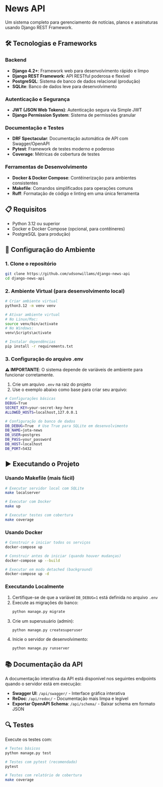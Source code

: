 # News API

Um sistema completo para gerenciamento de notícias, planos e assinaturas usando Django REST Framework.

## 🛠️ Tecnologias e Frameworks

### Backend

- **Django 4.2+**: Framework web para desenvolvimento rápido e limpo
- **Django REST Framework**: API RESTful poderosa e flexível
- **PostgreSQL**: Sistema de banco de dados relacional (produção)
- **SQLite**: Banco de dados leve para desenvolvimento

### Autenticação e Segurança

- **JWT (JSON Web Tokens)**: Autenticação segura via Simple JWT
- **Django Permission System**: Sistema de permissões granular

### Documentação e Testes

- **DRF Spectacular**: Documentação automática de API com Swagger/OpenAPI
- **Pytest**: Framework de testes moderno e poderoso
- **Coverage**: Métricas de cobertura de testes

### Ferramentas de Desenvolvimento

- **Docker & Docker Compose**: Contêinerização para ambientes consistentes
- **Makefile**: Comandos simplificados para operações comuns
- **Ruff**: Formatação de código e linting em uma única ferramenta

## 📋 Requisitos

- Python 3.12 ou superior
- Docker e Docker Compose (opcional, para contêineres)
- PostgreSQL (para produção)

## 🔧 Configuração do Ambiente

### 1. Clone o repositório

```bash
git clone https://github.com/udsonwillams/django-news-api
cd django-news-api
```

### 2. Ambiente Virtual (para desenvolvimento local)

```bash
# Criar ambiente virtual
python3.12 -m venv venv

# Ativar ambiente virtual
# No Linux/Mac:
source venv/bin/activate
# No Windows:
venv\Scripts\activate

# Instalar dependências
pip install -r requirements.txt
```

### 3. Configuração do arquivo .env

**⚠️ IMPORTANTE**: O sistema depende de variáveis de ambiente para funcionar corretamente.

1. Crie um arquivo `.env` na raiz do projeto
2. Use o exemplo abaixo como base para criar seu arquivo:

```bash
# Configurações básicas
DEBUG=True
SECRET_KEY=your-secret-key-here
ALLOWED_HOSTS=localhost,127.0.0.1

# Configuração do banco de dados
DB_DEBUG=True  # Use True para SQLite em desenvolvimento
DB_NAME=jota-news
DB_USER=postgres
DB_PASS=your_password
DB_HOST=localhost
DB_PORT=5432
```

## ▶️ Executando o Projeto

### Usando Makefile (mais fácil)

```bash
# Executar servidor local com SQLite
make localserver

# Executar com Docker
make up

# Executar testes com cobertura
make coverage
```

### Usando Docker

```bash
# Construir e iniciar todos os serviços
docker-compose up

# Construir antes de iniciar (quando houver mudanças)
docker-compose up --build

# Executar em modo detached (background)
docker-compose up -d
```

### Executando Localmente

1. Certifique-se de que a variável `DB_DEBUG=1` está definida no arquivo `.env`
2. Execute as migrações do banco:
   ```bash
   python manage.py migrate
   ```
3. Crie um superusuário (admin):
   ```bash
   python manage.py createsuperuser
   ```
4. Inicie o servidor de desenvolvimento:
   ```bash
   python manage.py runserver
   ```

## 📚 Documentação da API

A documentação interativa da API está disponível nos seguintes endpoints quando o servidor está em execução:

- **Swagger UI**: `/api/swagger/` - Interface gráfica interativa
- **ReDoc**: `/api/redoc/` - Documentação mais limpa e legível
- **Exportar OpenAPI Schema**: `/api/schema/` - Baixar schema em formato JSON

## 🔍 Testes

Execute os testes com:

```bash
# Testes básicos
python manage.py test

# Testes com pytest (recomendado)
pytest

# Testes com relatório de cobertura
make coverage
```

